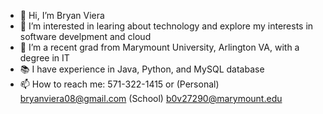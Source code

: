 - 👋 Hi, I’m Bryan Viera
- 👀 I’m interested in learing about technology and explore my interests in software develpment and cloud
- 🏢 I’m a recent grad from Marymount University, Arlington VA, with a degree in IT
- 📚 I have experience in Java, Python, and MySQL database
- 📫 How to reach me: 571-322-1415 or (Personal) bryanviera08@gmail.com (School) b0v27290@marymount.edu

<!---
bryanviera22/bryanviera22 is a ✨ special ✨ repository because its `README.md` (this file) appears on your GitHub profile.
You can click the Preview link to take a look at your changes.
--->
